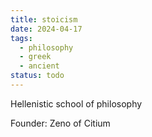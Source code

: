 ```yaml
---
title: stoicism
date: 2024-04-17
tags:
  - philosophy
  - greek
  - ancient
status: todo
---
```

Hellenistic school of philosophy

Founder: Zeno of Citium


